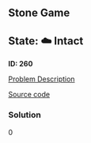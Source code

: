 ## Stone Game

## State: :cloud: **Intact**

**ID: 260**

[Problem Description](https://projecteuler.net/problem=260)

[Source code](main.cpp)

### Solution
0